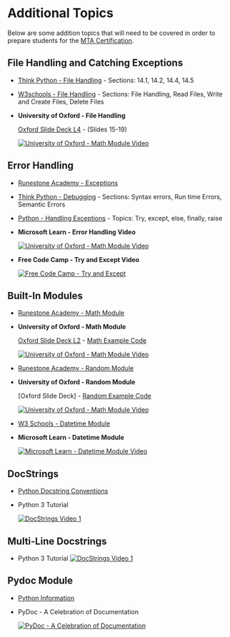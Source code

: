 # Additional Topics

Below are some addition topics that will need to be covered in order to prepare students for the [MTA Certification].

## File Handling and Catching Exceptions

* [Think Python - File Handling] - Sections: 14.1, 14.2, 14.4, 14.5
* [W3schools - File Handling] - Sections: File Handling, Read Files, Write and Create Files, Delete Files
* **University of Oxford - File Handling**

  [Oxford Slide Deck L4] - (Slides 15-19)

  [![University of Oxford - Math Module Video](https://img.youtube.com/vi/N__JNieQL5c/0.jpg)](https://youtu.be/N__JNieQL5c?t=1155)

## Error Handling

* [Runestone Academy - Exceptions]
* [Think Python - Debugging] - Sections: Syntax errors, Run time Errors, Semantic Errors
* [Python - Handling Exceptions] - Topics: Try, except, else, finally, raise

* **Microsoft Learn - Error Handling Video**

  [![University of Oxford - Math Module Video](https://img.youtube.com/vi/HQqqNBZosn8/0.jpg)](https://youtu.be/HQqqNBZosn8)

* **Free Code Camp - Try and Except Video**

  [![Free Code Camp - Try and Except](https://img.youtube.com/vi/rfscVS0vtbw/0.jpg)](https://youtu.be/rfscVS0vtbw?t=11057)

## Built-In Modules

* [Runestone Academy - Math Module]

* **University of Oxford - Math Module**
  
  [Oxford Slide Deck L2] - [Math Example Code]

  [![University of Oxford - Math Module Video](https://img.youtube.com/vi/fW6MaWqAHFw/0.jpg)](https://youtu.be/fW6MaWqAHFw?t=463)

* [Runestone Academy - Random Module]

* **University of Oxford - Random Module**
  
  [Oxford Slide Deck] - [Random Example Code]

  [![University of Oxford - Math Module Video](https://img.youtube.com/vi/fW6MaWqAHFw/0.jpg)](https://youtu.be/fW6MaWqAHFw?t=732)

* [W3 Schools - Datetime Module]
* **Microsoft Learn - Datetime Module**

  [![Microsoft Learn - Datetime Module Video](https://img.youtube.com/vi/o1dlxoHxdHU/0.jpg)](https://youtu.be/o1dlxoHxdHU)

## DocStrings

* [Python Docstring Conventions](https://www.python.org/dev/peps/pep-0257/#what-is-a-docstring)
* Python 3 Tutorial

  [![DocStrings Video 1](https://img.youtube.com/vi/W9aNB8P01e0/0.jpg)](https://youtu.be/W9aNB8P01e0)

## Multi-Line Docstrings

* Python 3 Tutorial
[![DocStrings Video 1](https://img.youtube.com/vi/fKbdcz3XtCY/0.jpg)](https://youtu.be/fKbdcz3XtCY)

## Pydoc Module

* [Python Information](https://docs.python.org/2/library/pydoc.html)
* PyDoc - A Celebration of Documentation

    [![PyDoc - A Celebration of Documentation](https://img.youtube.com/vi/URBSvqib0xw/0.jpg)](https://youtu.be/URBSvqib0xw)

[W3schools - File Handling]: https://www.w3schools.com/python/python_file_handling.asp
[Think Python - File Handling]: http://greenteapress.com/thinkpython/html/thinkpython015.html
[W3 Schools - Datetime Module]: https://www.w3schools.com/python/python_datetime.asp
[Think Python - Debugging]: http://greenteapress.com/thinkpython/html/thinkpython021.html
[Python - Handling Exceptions]: https://wiki.python.org/moin/HandlingExceptions
[Runestone Academy - Math Module]: https://runestone.academy/runestone/books/published/thinkcspy/PythonModules/Themathmodule.html
[Runestone Academy - Random Module]: https://runestone.academy/runestone/books/published/thinkcspy/PythonModules/Therandommodule.html
[Runestone Academy - Exceptions]: https://runestone.academy/runestone/books/published/thinkcspy/Exceptions/toctree.html
[MTA Certification]: https://www.microsoft.com/en-us/learning/exam-98-381.aspx
[Oxford Slide Deck L2]: /cert_assets/lesson_2.odp
[Math Example Code]: /cert_assets/math_example.py
[Random Example Code]: /cert_assets/random_example.py
[Oxford Slide Deck L4]: /cert_assets/lesson_4.odp
